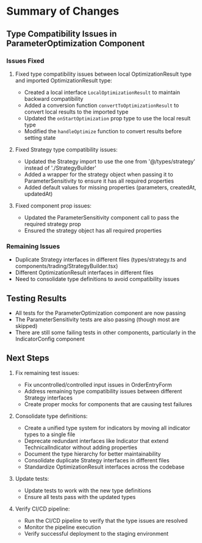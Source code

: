 # Summary of Changes

## Type Compatibility Issues in ParameterOptimization Component

### Issues Fixed
1. Fixed type compatibility issues between local OptimizationResult type and imported OptimizationResult type:
   - Created a local interface `LocalOptimizationResult` to maintain backward compatibility
   - Added a conversion function `convertToOptimizationResult` to convert local results to the imported type
   - Updated the `onStartOptimization` prop type to use the local result type
   - Modified the `handleOptimize` function to convert results before setting state

2. Fixed Strategy type compatibility issues:
   - Updated the Strategy import to use the one from '@/types/strategy' instead of './StrategyBuilder'
   - Added a wrapper for the strategy object when passing it to ParameterSensitivity to ensure it has all required properties
   - Added default values for missing properties (parameters, createdAt, updatedAt)

3. Fixed component prop issues:
   - Updated the ParameterSensitivity component call to pass the required strategy prop
   - Ensured the strategy object has all required properties

### Remaining Issues
- Duplicate Strategy interfaces in different files (types/strategy.ts and components/trading/StrategyBuilder.tsx)
- Different OptimizationResult interfaces in different files
- Need to consolidate type definitions to avoid compatibility issues

## Testing Results
- All tests for the ParameterOptimization component are now passing
- The ParameterSensitivity tests are also passing (though most are skipped)
- There are still some failing tests in other components, particularly in the IndicatorConfig component

## Next Steps
1. Fix remaining test issues:
   - Fix uncontrolled/controlled input issues in OrderEntryForm
   - Address remaining type compatibility issues between different Strategy interfaces
   - Create proper mocks for components that are causing test failures

2. Consolidate type definitions:
   - Create a unified type system for indicators by moving all indicator types to a single file
   - Deprecate redundant interfaces like Indicator that extend TechnicalIndicator without adding properties
   - Document the type hierarchy for better maintainability
   - Consolidate duplicate Strategy interfaces in different files
   - Standardize OptimizationResult interfaces across the codebase

3. Update tests:
   - Update tests to work with the new type definitions
   - Ensure all tests pass with the updated types

4. Verify CI/CD pipeline:
   - Run the CI/CD pipeline to verify that the type issues are resolved
   - Monitor the pipeline execution
   - Verify successful deployment to the staging environment 
